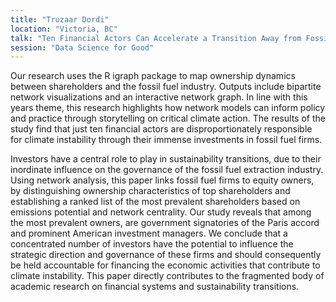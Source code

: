 ```yaml
---
title: "Truzaar Dordi"
location: "Victoria, BC"
talk: "Ten Financial Actors Can Accelerate a Transition Away from Fossil Fuels"
session: "Data Science for Good"
---
```


Our research uses the R igraph package to map ownership dynamics between shareholders and the fossil fuel industry. Outputs include bipartite network visualizations and an interactive network graph. In line with this years theme, this research highlights how network models can inform policy and practice through storytelling on critical climate action. The results of the study find that just ten financial actors are disproportionately responsible for climate instability through their immense investments in fossil fuel firms.

Investors have a central role to play in sustainability transitions, due to their inordinate influence on the governance of the fossil fuel extraction industry. Using network analysis, this paper links fossil fuel firms to equity owners, by distinguishing ownership characteristics of top shareholders and establishing a ranked list of the most prevalent shareholders based on emissions potential and network centrality. Our study reveals that among the most prevalent owners, are government signatories of the Paris accord and prominent American investment managers. We conclude that a concentrated number of investors have the potential to influence the strategic direction and governance of these firms and should consequently be held accountable for financing the economic activities that contribute to climate instability. This paper directly contributes to the fragmented body of academic research on financial systems and sustainability transitions.
